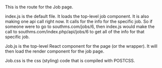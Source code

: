 This is the route for the Job page.

index.js is the default file. It loads the top-level job component. It is also making one api call right now. It calls for the info for the specific job. So if someone were to go to southms.com/jobs/6, then index.js would make the call to southms.com/index.php/api/jobs/6 to get all of the info for that specific job.

Job.js is the top-level React component for the page (or the wrapper). It will then load the render component for the job page.

Job.css is the css (styling) code that is compiled with POSTCSS.
